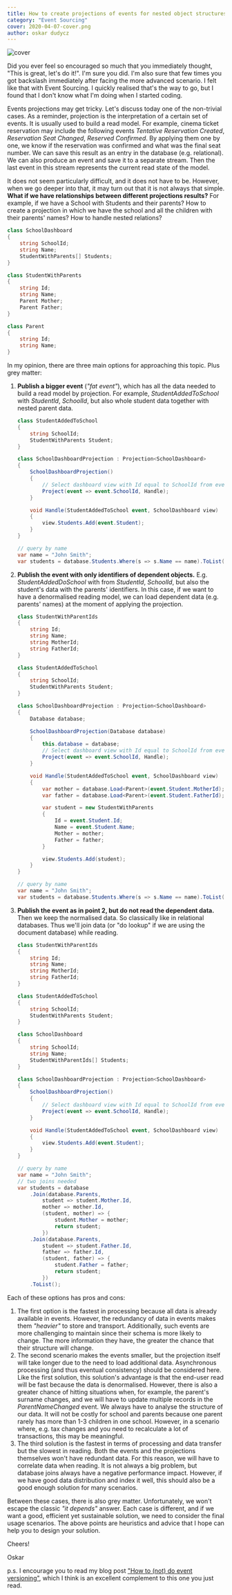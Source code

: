 ```yaml
---
title: How to create projections of events for nested object structures? 
category: "Event Sourcing"
cover: 2020-04-07-cover.png
author: oskar dudycz
---
```


![cover](2020-04-07-cover.png)

Did you ever feel so encouraged so much that you immediately thought, "This is great, let's do it!". I'm sure you did. I'm also sure that few times you got backslash immediately after facing the more advanced scenario. I felt like that with Event Sourcing. I quickly realised that's the way to go, but I found that I don't know what I'm doing when I started coding. 

Events projections may get tricky. Let's discuss today one of the non-trivial cases. As a reminder, projection is the interpretation of a certain set of events. It is usually used to build a read model.  For example, cinema ticket reservation may include the following events _Tentative Reservation Created_, _Reservation Seat Changed_, _Reserved Confirmed_. By applying them one by one, we know if the reservation was confirmed and what was the final seat number. We can save this result as an entry in the database (e.g. relational). We can also produce an event and save it to a separate stream. Then the last event in this stream represents the current read state of the model.

It does not seem particularly difficult, and it does not have to be. However, when we go deeper into that, it may turn out that it is not always that simple. **What if we have relationships between different projections results?** For example, if we have a School with Students and their parents? How to create a projection in which we have the school and all the children with their parents' names? How to handle nested relations?

```csharp
class SchoolDashboard
{
    string SchoolId;
    string Name;
    StudentWithParents[] Students;
}

class StudentWithParents
{
    string Id;
    string Name;
    Parent Mother;
    Parent Father;
}

class Parent
{
    string Id;
    string Name;
}
```

In my opinion, there are three main options for approaching this topic. Plus grey matter:

1. **Publish a bigger event** (_"fat event"_), which has all the data needed to build a read model by projection. For example, _StudentAddedToSchool_ with _StudentId_, _SchoolId_, but also whole student data together with nested parent data.
    ```csharp
    class StudentAddedToSchool
    {
        string SchoolId;
        StudentWithParents Student;
    }

    class SchoolDashboardProjection : Projection<SchoolDashboard>
    {
        SchoolDashboardProjection()
        {
            // Select dashboard view with Id equal to SchoolId from event
            Project(event => event.SchoolId, Handle);
        }

        void Handle(StudentAddedToSchool event, SchoolDashboard view)
        {
            view.Students.Add(event.Student);
        }
    }

    // query by name
    var name = "John Smith";
    var students = database.Students.Where(s => s.Name == name).ToList();
    ```
2. **Publish the event with only identifiers of dependent objects.** E.g. _StudentAddedDoSchool_ with from  _StudentId_, _SchoolId_, but also the student's data with the parents' identifiers. In this case, if we want to have a denormalised reading model, we can load dependent data (e.g. parents' names) at the moment of applying the projection.
    ```csharp
    class StudentWithParentIds
    {
        string Id;
        string Name;
        string MotherId;
        string FatherId;
    }

    class StudentAddedToSchool
    {
        string SchoolId;
        StudentWithParents Student;
    }

    class SchoolDashboardProjection : Projection<SchoolDashboard>
    {
        Database database;

        SchoolDashboardProjection(Database database)
        {
            this.database = database;
            // Select dashboard view with Id equal to SchoolId from event
            Project(event => event.SchoolId, Handle);
        }

        void Handle(StudentAddedToSchool event, SchoolDashboard view)
        {
            var mother = database.Load<Parent>(event.Student.MotherId);
            var father = database.Load<Parent>(event.Student.FatherId);

            var student = new StudentWithParents
            {
                Id = event.Student.Id;
                Name = event.Student.Name;
                Mother = mother;
                Father = father;
            }

            view.Students.Add(student);
        }
    }

    // query by name
    var name = "John Smith";
    var students = database.Students.Where(s => s.Name == name).ToList();
    ```
3. **Publish the event as in point 2, but do not read the dependent data.** Then we keep the normalised data. So classically like in relational databases. Thus we'll join data (or "do lookup" if we are using the document database) while reading.
    ```csharp
    class StudentWithParentIds
    {
        string Id;
        string Name;
        string MotherId;
        string FatherId;
    }

    class StudentAddedToSchool
    {
        string SchoolId;
        StudentWithParents Student;
    }

    class SchoolDashboard
    {
        string SchoolId;
        string Name;
        StudentWithParentIds[] Students;
    }
    
    class SchoolDashboardProjection : Projection<SchoolDashboard>
    {
        SchoolDashboardProjection()
        {
            // Select dashboard view with Id equal to SchoolId from event
            Project(event => event.SchoolId, Handle);
        }

        void Handle(StudentAddedToSchool event, SchoolDashboard view)
        {
            view.Students.Add(event.Student);
        }
    }

    // query by name
    var name = "John Smith";
    // two joins needed
    var students = database
        .Join(database.Parents,
            student => student.Mother.Id,
            mother => mother.Id,
            (student, mother) => { 
                student.Mother = mother;
                return student;
            })
        .Join(database.Parents,
            student => student.Father.Id,
            father => father.Id,
            (student, father) => { 
                student.Father = father;
                return student;
            })
        .ToList();
    ```

Each of these options has pros and cons:

1. The first option is the fastest in processing because all data is already available in events. However, the redundancy of data in events makes them _"heavier"_ to store and transport. Additionally, such events are more challenging to maintain since their schema is more likely to change. The more information they have, the greater the chance that their structure will change.
2. The second scenario makes the events smaller, but the projection itself will take longer due to the need to load additional data. Asynchronous processing (and thus eventual consistency) should be considered here. Like the first solution, this solution's advantage is that the end-user read will be fast because the data is denormalised. However, there is also a greater chance of hitting situations when, for example, the parent's surname changes, and we will have to update multiple records in the _ParentNameChanged_ event. We always have to analyse the structure of our data. It will not be costly for school and parents because one parent rarely has more than 1-3 children in one school. However, in a scenario where, e.g. tax changes and you need to recalculate a lot of transactions, this may be meaningful.
3. The third solution is the fastest in terms of processing and data transfer but the slowest in reading. Both the events and the projections themselves won't have redundant data. For this reason, we will have to correlate data when reading. It is not always a big problem, but database joins always have a negative performance impact. However, if we have good data distribution and index it well, this should also be a good enough solution for many scenarios.


Between these cases, there is also grey matter. Unfortunately, we won't escape the classic *"it depends"* answer. Each case is different, and if we want a good, efficient yet sustainable solution, we need to consider the final usage scenarios. The above points are heuristics and advice that I hope can help you to design your solution.

Cheers!

Oskar

p.s. I encourage you to read my blog post ["How to (not) do event versioning"](/pl/how_to_do_event_versioning/), which I think is an excellent complement to this one you just read.